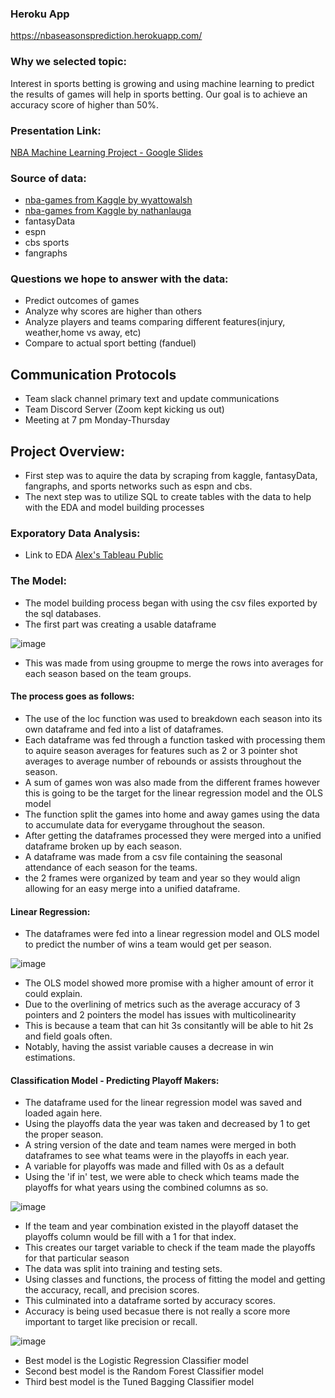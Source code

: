 ### Heroku App
https://nbaseasonsprediction.herokuapp.com/

### Why we selected topic:

Interest in sports betting is growing and using machine learning to predict the results of games will help in sports betting. 
Our goal is to achieve an accuracy score of higher than 50%.

### Presentation Link:
[NBA Machine Learning Project - Google Slides](https://docs.google.com/presentation/d/1fVfMzhrjBLZuoqX2h9sObJL0nUd2_X0JM9Z51YIBT4Q/edit?usp=sharing)

### Source of data:

- [nba-games from Kaggle by wyattowalsh](https://www.kaggle.com/wyattowalsh/basketball)
- [nba-games from Kaggle by nathanlauga](https://www.kaggle.com/nathanlauga/nba-games)
- fantasyData
- espn
- cbs sports
- fangraphs

###  Questions we hope to answer with the data:

- Predict outcomes of games
- Analyze why scores are higher than others
- Analyze players and teams comparing different features(injury, weather,home vs away, etc)
- Compare to actual sport betting (fanduel)

## Communication Protocols

- Team slack channel primary text and update communications
- Team Discord Server (Zoom kept kicking us out)
- Meeting at 7 pm Monday-Thursday

## Project Overview: 

- First step was to aquire the data by scraping from kaggle, fantasyData, fangraphs, and sports networks such as espn and cbs.
- The next step was to utilize SQL to create tables with the data to help with the EDA and model building processes

### Exporatory Data Analysis:

- Link to EDA [Alex's Tableau Public](https://public.tableau.com/app/profile/alex.lieberman/viz/NBAtests/Story1)

### The Model:

- The model building process began with using the csv files exported by the sql databases.
- The first part was creating a usable dataframe

![image](https://user-images.githubusercontent.com/71575748/169663523-f76f4c55-050d-4d41-a691-5b72f3042aa6.png)

  - This was made from using groupme to merge the rows into averages for each season based on the team groups.

#### The process goes as follows:

- The use of the loc function was used to breakdown each season into its own dataframe and fed into a list of dataframes.
- Each dataframe was fed through a function tasked with processing them to aquire season averages for features such as 2 or 3 pointer shot averages to average number of rebounds or assists throughout the season.
- A sum of games won was also made from the different frames however this is going to be the target for the linear regression model and the OLS model
- The function split the games into home and away games using the data to accumulate data for everygame throughout the season.
- After getting the dataframes processed they were merged into a unified dataframe broken up by each season.
- A dataframe was made from a csv file containing the seasonal attendance of each season for the teams.
- the 2 frames were organized by team and year so they would align allowing for an easy merge into a unified dataframe.

#### Linear Regression:

- The dataframes were fed into a linear regression model and OLS model to predict the number of wins a team would get per season.

![image](https://user-images.githubusercontent.com/71575748/169635542-7759190c-11d1-4faf-b3fa-5ee74017aadf.png)

- The OLS model showed more promise with a higher amount of error it could explain.
- Due to the overlining of metrics such as the average accuracy of 3 pointers and 2 pointers the model has issues with multicolinearity
- This is because a team that can hit 3s consitantly will be able to hit 2s and field goals often.
- Notably, having the assist variable causes a decrease in win estimations.

#### Classification Model - Predicting Playoff Makers:

- The dataframe used for the linear regression model was saved and loaded again here.
- Using the playoffs data the year was taken and decreased by 1 to get the proper season.
- A string version of the date and team names were merged in both dataframes to see what teams were in the playoffs in each year.
- A variable for playoffs was made and filled with 0s as a default
- Using the 'if in' test, we were able to check which teams made the playoffs for what years using the combined columns as so.

![image](https://user-images.githubusercontent.com/71575748/169663581-d54a75fc-ba56-4176-bf8e-190044e07ca3.png)

- If the team and year combination existed in the playoff dataset the playoffs column would be fill with a 1 for that index.
- This creates our target variable to check if the team made the playoffs for that particular season
- The data was split into training and testing sets.
- Using classes and functions, the process of fitting the model and getting the accuracy, recall, and precision scores.
- This culminated into a dataframe sorted by accuracy scores. 
- Accuracy is being used becasue there is not really a score more important to target like precision or recall.

![image](https://user-images.githubusercontent.com/71575748/169663640-073727c1-df70-4b68-aa81-f4e477d5e40d.png)

- Best model is the Logistic Regression Classifier model
- Second best model is the Random Forest Classifier model
- Third best model is the Tuned Bagging Classifier model

